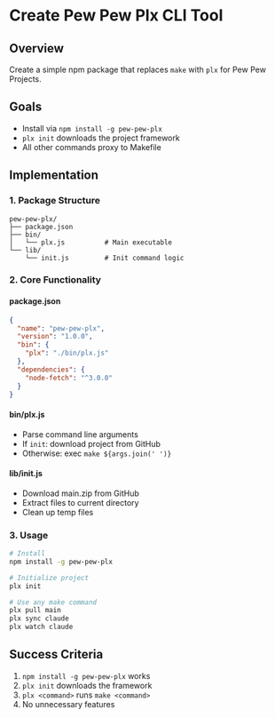 # Create Pew Pew Plx CLI Tool

## Overview
Create a simple npm package that replaces `make` with `plx` for Pew Pew Projects.

## Goals
- Install via `npm install -g pew-pew-plx`
- `plx init` downloads the project framework
- All other commands proxy to Makefile

## Implementation

### 1. Package Structure
```
pew-pew-plx/
├── package.json
├── bin/
│   └── plx.js          # Main executable
└── lib/
    └── init.js         # Init command logic
```

### 2. Core Functionality

#### package.json
```json
{
  "name": "pew-pew-plx",
  "version": "1.0.0",
  "bin": {
    "plx": "./bin/plx.js"
  },
  "dependencies": {
    "node-fetch": "^3.0.0"
  }
}
```

#### bin/plx.js
- Parse command line arguments
- If `init`: download project from GitHub
- Otherwise: exec `make ${args.join(' ')}`

#### lib/init.js
- Download main.zip from GitHub
- Extract files to current directory
- Clean up temp files

### 3. Usage

```bash
# Install
npm install -g pew-pew-plx

# Initialize project
plx init

# Use any make command
plx pull main
plx sync claude
plx watch claude
```

## Success Criteria
1. `npm install -g pew-pew-plx` works
2. `plx init` downloads the framework
3. `plx <command>` runs `make <command>`
4. No unnecessary features